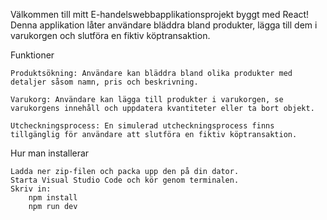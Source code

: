 Välkommen till mitt E-handelswebbapplikationsprojekt byggt med React!
Denna applikation låter användare bläddra bland produkter, lägga till dem i varukorgen och slutföra en fiktiv köptransaktion.

Funktioner

    Produktsökning: Användare kan bläddra bland olika produkter med detaljer såsom namn, pris och beskrivning.

    Varukorg: Användare kan lägga till produkter i varukorgen, se varukorgens innehåll och uppdatera kvantiteter eller ta bort objekt.

    Utcheckningsprocess: En simulerad utcheckningsprocess finns tillgänglig för användare att slutföra en fiktiv köptransaktion.

Hur man installerar

    Ladda ner zip-filen och packa upp den på din dator.
    Starta Visual Studio Code och kör genom terminalen.
    Skriv in:
        npm install
        npm run dev
